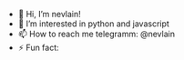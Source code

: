 - 👋 Hi, I’m nevlain!
- 👀 I’m interested in python and javascript
- 📫 How to reach me telegramm: @nevlain
- ⚡ Fun fact: 
<!---
nevlain/nevlain is a ✨ special ✨ repository because its `README.md` (this file) appears on your GitHub profile.
You can click the Preview link to take a look at your changes.
--->
